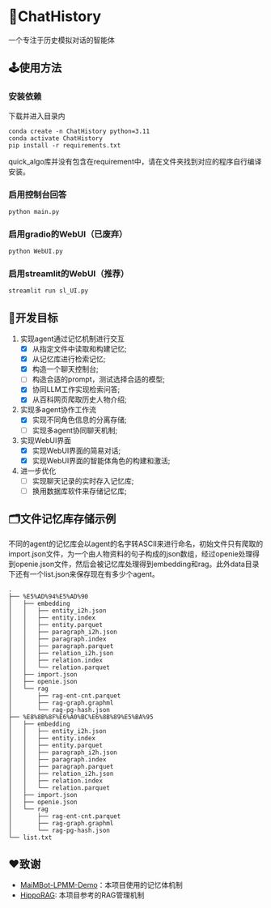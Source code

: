 # 🏯ChatHistory
一个专注于历史模拟对话的智能体
## 🕹️使用方法
### 安装依赖
下载并进入目录内
```
conda create -n ChatHistory python=3.11
conda activate ChatHistory
pip install -r requirements.txt
```
quick_algo库并没有包含在requirement中，请在文件夹找到对应的程序自行编译安装。
### 启用控制台回答
```sh
python main.py
```
### 启用gradio的WebUI（已废弃）
```sh
python WebUI.py
```
### 启用streamlit的WebUI（推荐）
```
streamlit run sl_UI.py
```
## 🎯开发目标
1. 实现agent通过记忆机制进行交互
    - [x] 从指定文件中读取和构建记忆;
    - [x] 从记忆库进行检索记忆;
    - [x] 构造一个聊天控制台;
    - [ ] 构造合适的prompt，测试选择合适的模型;
    - [x] 协同LLM工作实现检索问答;
    - [x] 从百科网页爬取历史人物介绍;
2. 实现多agent协作工作流
    - [x] 实现不同角色信息的分离存储;
    - [ ] 实现多agent协同聊天机制;
3. 实现WebUI界面
    - [x] 实现WebUI界面的简易对话;
    - [x] 实现WebUI界面的智能体角色的构建和激活;
4. 进一步优化
    - [ ] 实现聊天记录的实时存入记忆库;
    - [ ] 换用数据库软件来存储记忆库;
## 🗂文件记忆库存储示例
不同的agent的记忆库会以agent的名字转ASCII来进行命名，初始文件只有爬取的import.json文件，为一个由人物资料的句子构成的json数组，经过openie处理得到openie.json文件，然后会被记忆库处理得到embedding和rag。此外data目录下还有一个list.json来保存现在有多少个agent。
```
.
├── %E5%AD%94%E5%AD%90
│   ├── embedding
│   │   ├── entity_i2h.json
│   │   ├── entity.index
│   │   ├── entity.parquet
│   │   ├── paragraph_i2h.json
│   │   ├── paragraph.index
│   │   ├── paragraph.parquet
│   │   ├── relation_i2h.json
│   │   ├── relation.index
│   │   └── relation.parquet
│   ├── import.json
│   ├── openie.json
│   └── rag
│       ├── rag-ent-cnt.parquet
│       ├── rag-graph.graphml
│       └── rag-pg-hash.json
├── %E8%8B%8F%E6%A0%BC%E6%8B%89%E5%BA%95
│   ├── embedding
│   │   ├── entity_i2h.json
│   │   ├── entity.index
│   │   ├── entity.parquet
│   │   ├── paragraph_i2h.json
│   │   ├── paragraph.index
│   │   ├── paragraph.parquet
│   │   ├── relation_i2h.json
│   │   ├── relation.index
│   │   └── relation.parquet
│   ├── import.json
│   ├── openie.json
│   └── rag
│       ├── rag-ent-cnt.parquet
│       ├── rag-graph.graphml
│       └── rag-pg-hash.json
└── list.txt
```
## ❤️致谢
- [MaiMBot-LPMM-Demo](https://github.com/MaiM-with-u/MaiMBot-LPMM)：本项目使用的记忆体机制
- [HippoRAG](https://github.com/OSU-NLP-Group/HippoRAG): 本项目参考的RAG管理机制